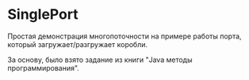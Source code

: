 # SinglePort

Простая демонстрация многопоточности на примере работы порта, который загружает/разгружает коробли.

За основу, было взято задание из книги "Java методы программирования".
